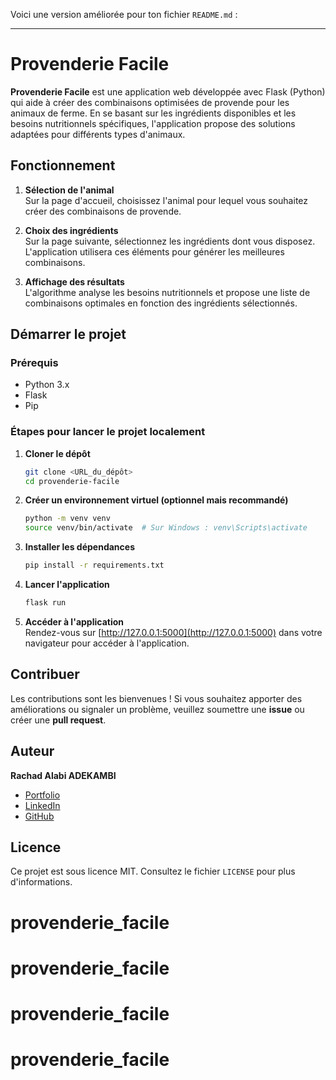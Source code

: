 Voici une version améliorée pour ton fichier `README.md` :

---

# Provenderie Facile

**Provenderie Facile** est une application web développée avec Flask (Python) qui aide à créer des combinaisons optimisées de provende pour les animaux de ferme. En se basant sur les ingrédients disponibles et les besoins nutritionnels spécifiques, l'application propose des solutions adaptées pour différents types d'animaux.

## Fonctionnement

1. **Sélection de l'animal**  
   Sur la page d'accueil, choisissez l'animal pour lequel vous souhaitez créer des combinaisons de provende.
   
2. **Choix des ingrédients**  
   Sur la page suivante, sélectionnez les ingrédients dont vous disposez. L'application utilisera ces éléments pour générer les meilleures combinaisons.

3. **Affichage des résultats**  
   L'algorithme analyse les besoins nutritionnels et propose une liste de combinaisons optimales en fonction des ingrédients sélectionnés.

## Démarrer le projet

### Prérequis

- Python 3.x
- Flask
- Pip

### Étapes pour lancer le projet localement

1. **Cloner le dépôt**
   ```bash
   git clone <URL_du_dépôt>
   cd provenderie-facile
   ```

2. **Créer un environnement virtuel (optionnel mais recommandé)**
   ```bash
   python -m venv venv
   source venv/bin/activate  # Sur Windows : venv\Scripts\activate
   ```

3. **Installer les dépendances**
   ```bash
   pip install -r requirements.txt
   ```

4. **Lancer l'application**
   ```bash
   flask run
   ```

5. **Accéder à l'application**  
   Rendez-vous sur [http://127.0.0.1:5000](http://127.0.0.1:5000) dans votre navigateur pour accéder à l'application.

## Contribuer

Les contributions sont les bienvenues ! Si vous souhaitez apporter des améliorations ou signaler un problème, veuillez soumettre une **issue** ou créer une **pull request**.

## Auteur

**Rachad Alabi ADEKAMBI**

- [Portfolio](https://rachad-alabi-adekambi.github.io/portfolio/)
- [LinkedIn](https://github.com/Rachad-Alabi-ADEKAMBI/)
- [GitHub](https://www.linkedin.com/in/rachad-alabi-adekambi-2753a21b5/)

## Licence

Ce projet est sous licence MIT. Consultez le fichier `LICENSE` pour plus d'informations.
# provenderie_facile
# provenderie_facile
# provenderie_facile
# provenderie_facile
